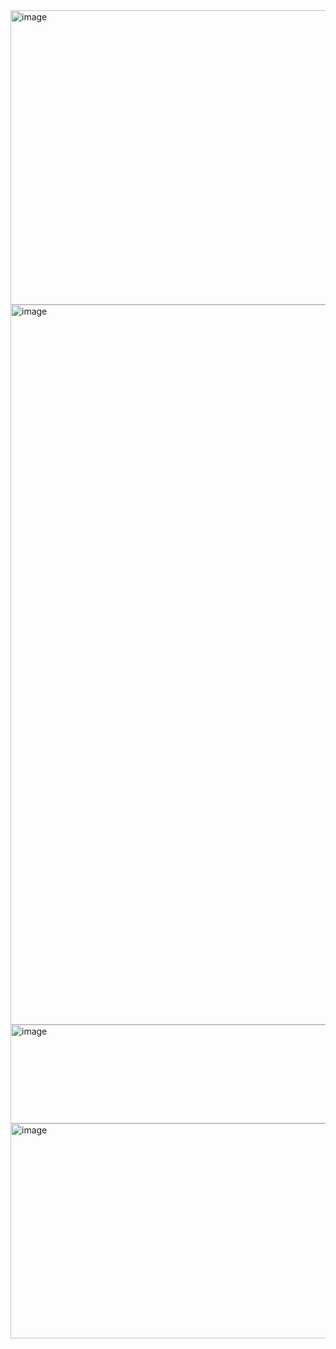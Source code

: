 <img width="2048" height="471" alt="image" src="https://github.com/user-attachments/assets/03aeb499-f985-4673-90fe-acf70b808978" />

<img width="2048" height="1152" alt="image" src="https://github.com/user-attachments/assets/0be34818-dc6c-4504-85f0-2e928cfb2b3d" />
<img width="2048" height="158" alt="image" src="https://github.com/user-attachments/assets/bd55f8bc-f07e-4d6a-87e1-456b90e3c159" />











<img width="2048" height="344" alt="image" src="https://github.com/user-attachments/assets/ceb0dcf9-05c8-4a75-a1a2-1fc1370f88ff" />

